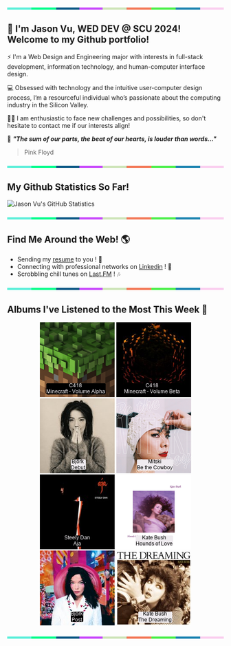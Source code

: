 <img src="./.github/workflows/banner_strip.png" width="100%" height="5px">

## 👋 I'm Jason Vu, WED DEV @ SCU 2024! Welcome to my Github portfolio! 

⚡ I'm a Web Design and Engineering major with interests in full-stack development, information technology, and human-computer interface design.

💻 Obsessed with technology and the intuitive user-computer design process, I’m a resourceful individual who’s passionate about the computing industry in the Silicon Valley.

🙋‍♂️ I am enthusiastic to face new challenges and possibilities, so don't hesitate to contact me if our interests align!

🤝 ***"The sum of our parts, the beat of our hearts, is louder than words..."***
> Pink Floyd

<img src="./.github/workflows/banner_strip.png" width="100%" height="5px">

## My Github Statistics So Far!
![Jason Vu's GitHub Statistics](https://github-readme-stats.vercel.app/api?username=JAVAB3ANS&show_icons=true)

<img src="./.github/workflows/banner_strip.png" width="100%" height="5px">

## Find Me Around the Web! 🌎
- Sending my [resume](https://javab3ans.github.io/pdfs/resume.pdf) to you ! 📝
- Connecting with professional networks on [Linkedin](https://www.linkedin.com/in/jason-anh-vu/) ! 💼  
- Scrobbling chill tunes on [Last.FM](https://www.last.fm/user/JAVA9620) ! 🎶

<img src="./.github/workflows/banner_strip.png" width="100%" height="5px">

## Albums I've Listened to the Most This Week 🎹 

<!-- lastfm -->
<p align="center"><a href="https://www.last.fm/music/C418/Minecraft+-+Volume+Alpha"><img src="./album-covers-finished/album-cover_final_0.png" title="C418 - Minecraft - Volume Alpha"></a> <a href="https://www.last.fm/music/C418/Minecraft+-+Volume+Beta"><img src="./album-covers-finished/album-cover_final_1.png" title="C418 - Minecraft - Volume Beta"></a> <a href="https://www.last.fm/music/Bj%C3%B6rk/Debut"><img src="./album-covers-finished/album-cover_final_2.png" title="Björk - Debut"></a> <a href="https://www.last.fm/music/Mitski/Be+the+Cowboy"><img src="./album-covers-finished/album-cover_final_3.png" title="Mitski - Be the Cowboy"></a> <a href="https://www.last.fm/music/Steely+Dan/Aja"><img src="./album-covers-finished/album-cover_final_4.png" title="Steely Dan - Aja"></a> <a href="https://www.last.fm/music/Kate+Bush/Hounds+of+Love"><img src="./album-covers-finished/album-cover_final_5.png" title="Kate Bush - Hounds of Love"></a> <a href="https://www.last.fm/music/Bj%C3%B6rk/Post"><img src="./album-covers-finished/album-cover_final_6.png" title="Björk - Post"></a> <a href="https://www.last.fm/music/Kate+Bush/The+Dreaming"><img src="./album-covers-finished/album-cover_final_7.png" title="Kate Bush - The Dreaming"></a> </p>

<img src="./.github/workflows/banner_strip.png" width="100%" height="5px">
